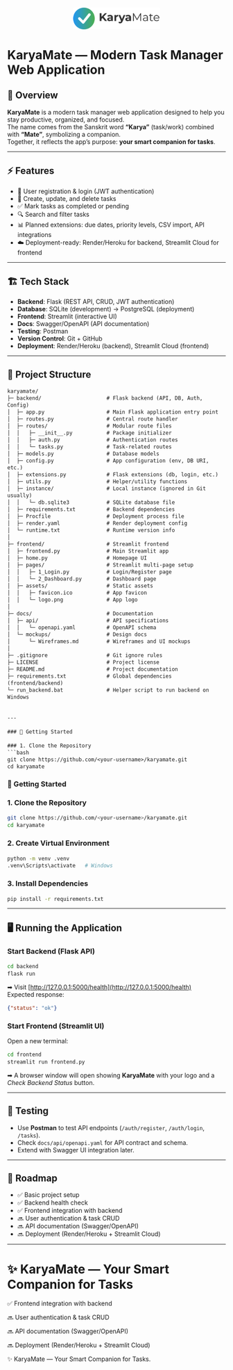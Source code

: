 <p align="center">
  <img src="frontend/assets/logo.png" alt="KaryaMate Logo" width="200"/>
</p>

# KaryaMate — Modern Task Manager Web Application

## 📌 Overview
**KaryaMate** is a modern task manager web application designed to help you stay productive, organized, and focused.  
The name comes from the Sanskrit word **“Karya”** (task/work) combined with **“Mate”**, symbolizing a companion.  
Together, it reflects the app’s purpose: **your smart companion for tasks**.

---

## ⚡ Features
- 🔑 User registration & login (JWT authentication)  
- 📝 Create, update, and delete tasks  
- ✅ Mark tasks as completed or pending  
- 🔍 Search and filter tasks  
- 📊 Planned extensions: due dates, priority levels, CSV import, API integrations  
- ☁️ Deployment-ready: Render/Heroku for backend, Streamlit Cloud for frontend  

---

## 🏗️ Tech Stack
- **Backend**: Flask (REST API, CRUD, JWT authentication)  
- **Database**: SQLite (development) → PostgreSQL (deployment)  
- **Frontend**: Streamlit (interactive UI)  
- **Docs**: Swagger/OpenAPI (API documentation)  
- **Testing**: Postman  
- **Version Control**: Git + GitHub  
- **Deployment**: Render/Heroku (backend), Streamlit Cloud (frontend)  

---

## 📂 Project Structure

```text
karyamate/
├─ backend/                     # Flask backend (API, DB, Auth, Config)
│  ├─ app.py                    # Main Flask application entry point
│  ├─ routes.py                 # Central route handler
│  ├─ routes/                   # Modular route files
│  │   ├─ __init__.py           # Package initializer
│  │   ├─ auth.py               # Authentication routes
│  │   └─ tasks.py              # Task-related routes
│  ├─ models.py                 # Database models
│  ├─ config.py                 # App configuration (env, DB URI, etc.)
│  ├─ extensions.py             # Flask extensions (db, login, etc.)
│  ├─ utils.py                  # Helper/utility functions
│  ├─ instance/                 # Local instance (ignored in Git usually)
│  │   └─ db.sqlite3            # SQLite database file
│  ├─ requirements.txt          # Backend dependencies
│  ├─ Procfile                  # Deployment process file
│  ├─ render.yaml               # Render deployment config
│  └─ runtime.txt               # Runtime version info
│
├─ frontend/                    # Streamlit frontend
│  ├─ frontend.py               # Main Streamlit app
│  ├─ home.py                   # Homepage UI
│  ├─ pages/                    # Streamlit multi-page setup
│  │   ├─ 1_Login.py            # Login/Register page
│  │   └─ 2_Dashboard.py        # Dashboard page
│  ├─ assets/                   # Static assets
│  │   ├─ favicon.ico           # App favicon
│  │   └─ logo.png              # App logo
│
├─ docs/                        # Documentation
│  ├─ api/                      # API specifications
│  │   └─ openapi.yaml          # OpenAPI schema
│  └─ mockups/                  # Design docs
│      └─ Wireframes.md         # Wireframes and UI mockups
│
├─ .gitignore                   # Git ignore rules
├─ LICENSE                      # Project license
├─ README.md                    # Project documentation
├─ requirements.txt             # Global dependencies (frontend/backend)
└─ run_backend.bat              # Helper script to run backend on Windows


---

### 🚀 Getting Started

### 1. Clone the Repository
```bash
git clone https://github.com/<your-username>/karyamate.git
cd karyamate
```
### 🚀 Getting Started

### 1. Clone the Repository
```bash
git clone https://github.com/<your-username>/karyamate.git
cd karyamate
```
### 2. Create Virtual Environment
```bash
python -m venv .venv
.venv\Scripts\activate   # Windows
```

### 3. Install Dependencies
```bash
pip install -r requirements.txt
```

---

## 🖥️ Running the Application

### Start Backend (Flask API)
```bash
cd backend
flask run
```
➡ Visit [http://127.0.0.1:5000/health](http://127.0.0.1:5000/health)  
Expected response:
```json
{"status": "ok"}
```

### Start Frontend (Streamlit UI)
Open a new terminal:
```bash
cd frontend
streamlit run frontend.py
```
➡ A browser window will open showing **KaryaMate** with your logo and a *Check Backend Status* button.

---

## 🧪 Testing
- Use **Postman** to test API endpoints (`/auth/register`, `/auth/login`, `/tasks`).  
- Check `docs/api/openapi.yaml` for API contract and schema.  
- Extend with Swagger UI integration later.  

---

## 📜 Roadmap
- ✅ Basic project setup  
- ✅ Backend health check  
- ✅ Frontend integration with backend  
- 🔜 User authentication & task CRUD  
- 🔜 API documentation (Swagger/OpenAPI)  
- 🔜 Deployment (Render/Heroku + Streamlit Cloud)  

---

✨ **KaryaMate — Your Smart Companion for Tasks**
=======
✅ Frontend integration with backend

🔜 User authentication & task CRUD

🔜 API documentation (Swagger/OpenAPI)

🔜 Deployment (Render/Heroku + Streamlit Cloud)



✨ KaryaMate — Your Smart Companion for Tasks.

